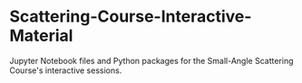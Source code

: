 # Scattering-Course-Interactive-Material
Jupyter Notebook files and Python packages for the Small-Angle Scattering Course's interactive sessions.
